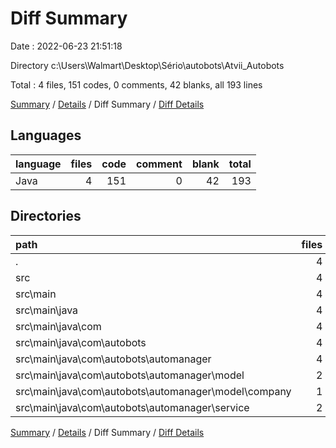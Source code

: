 # Diff Summary

Date : 2022-06-23 21:51:18

Directory c:\\Users\\Walmart\\Desktop\\Sério\\autobots\\Atvii_Autobots

Total : 4 files,  151 codes, 0 comments, 42 blanks, all 193 lines

[Summary](results.md) / [Details](details.md) / Diff Summary / [Diff Details](diff-details.md)

## Languages
| language | files | code | comment | blank | total |
| :--- | ---: | ---: | ---: | ---: | ---: |
| Java | 4 | 151 | 0 | 42 | 193 |

## Directories
| path | files | code | comment | blank | total |
| :--- | ---: | ---: | ---: | ---: | ---: |
| . | 4 | 151 | 0 | 42 | 193 |
| src | 4 | 151 | 0 | 42 | 193 |
| src\\main | 4 | 151 | 0 | 42 | 193 |
| src\\main\\java | 4 | 151 | 0 | 42 | 193 |
| src\\main\\java\\com | 4 | 151 | 0 | 42 | 193 |
| src\\main\\java\\com\\autobots | 4 | 151 | 0 | 42 | 193 |
| src\\main\\java\\com\\autobots\\automanager | 4 | 151 | 0 | 42 | 193 |
| src\\main\\java\\com\\autobots\\automanager\\model | 2 | 82 | 0 | 18 | 100 |
| src\\main\\java\\com\\autobots\\automanager\\model\\company | 1 | 22 | 0 | 8 | 30 |
| src\\main\\java\\com\\autobots\\automanager\\service | 2 | 69 | 0 | 24 | 93 |

[Summary](results.md) / [Details](details.md) / Diff Summary / [Diff Details](diff-details.md)